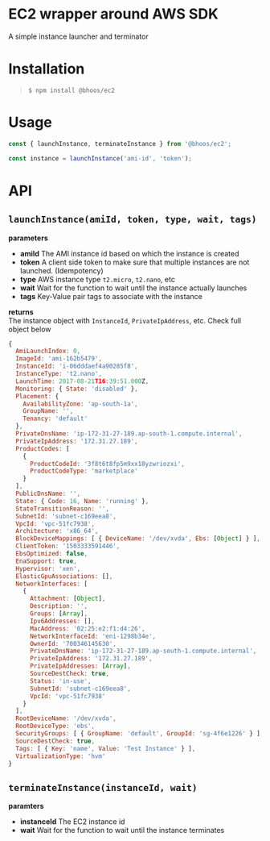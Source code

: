 # EC2 wrapper around AWS SDK
A simple instance launcher and terminator

# Installation
> `$ npm install @bhoos/ec2`

# Usage
```javascript
const { launchInstance, terminateInstance } from '@bhoos/ec2';

const instance = launchInstance('ami-id', 'token');
```

# API
## `launchInstance(amiId, token, type, wait, tags)`
**parameters**
- **amiId**
The AMI instance id based on which the instance is created
- **token**
A client side token to make sure that multiple instances
are not launched. (Idempotency)
- **type**
AWS instance type `t2.micro`, `t2.nano`, etc
- **wait**
Wait for the function to wait until the instance actually
launches
- **tags**
Key-Value pair tags to associate with the instance

**returns**  
The instance object with `InstanceId`, `PrivateIpAddress`, etc. Check full
object below
```javascript
{
  AmiLaunchIndex: 0,
  ImageId: 'ami-162b5479',
  InstanceId: 'i-06dddaef4a90285f8',
  InstanceType: 't2.nano',
  LaunchTime: 2017-08-21T16:39:51.000Z,
  Monitoring: { State: 'disabled' },
  Placement: { 
    AvailabilityZone: 'ap-south-1a',
    GroupName: '',
    Tenancy: 'default' 
  },
  PrivateDnsName: 'ip-172-31-27-189.ap-south-1.compute.internal',
  PrivateIpAddress: '172.31.27.189',
  ProductCodes: [ 
    { 
      ProductCodeId: '3f8t6t8fp5m9xx18yzwriozxi',
      ProductCodeType: 'marketplace' 
    } 
  ],
  PublicDnsName: '',
  State: { Code: 16, Name: 'running' },
  StateTransitionReason: '',
  SubnetId: 'subnet-c169eea8',
  VpcId: 'vpc-51fc7938',
  Architecture: 'x86_64',
  BlockDeviceMappings: [ { DeviceName: '/dev/xvda', Ebs: [Object] } ],
  ClientToken: '1503333591446',
  EbsOptimized: false,
  EnaSupport: true,
  Hypervisor: 'xen',
  ElasticGpuAssociations: [],
  NetworkInterfaces: [ 
    { 
      Attachment: [Object],
      Description: '',
      Groups: [Array],
      Ipv6Addresses: [],
      MacAddress: '02:25:e2:f1:d4:26',
      NetworkInterfaceId: 'eni-1298b34e',
      OwnerId: '700346145630',
      PrivateDnsName: 'ip-172-31-27-189.ap-south-1.compute.internal',
      PrivateIpAddress: '172.31.27.189',
      PrivateIpAddresses: [Array],
      SourceDestCheck: true,
      Status: 'in-use',
      SubnetId: 'subnet-c169eea8',
      VpcId: 'vpc-51fc7938' 
    } 
  ],
  RootDeviceName: '/dev/xvda',
  RootDeviceType: 'ebs',
  SecurityGroups: [ { GroupName: 'default', GroupId: 'sg-4f6e1226' } ],
  SourceDestCheck: true,
  Tags: [ { Key: 'name', Value: 'Test Instance' } ],
  VirtualizationType: 'hvm' 
}
```

## `terminateInstance(instanceId, wait)`
**paramters**
- **instanceId**
The EC2 instance id
- **wait**
Wait for the function to wait until the instance terminates
